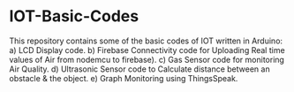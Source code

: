 # IOT-Basic-Codes
This repository contains some of the basic codes of IOT written in Arduino:
a) LCD Display code.
b) Firebase Connectivity code for Uploading Real time values of Air from nodemcu to firebase).
c) Gas Sensor code for monitoring Air Quality.
d) Ultrasonic Sensor code to Calculate distance between an obstacle & the object. 
e) Graph Monitoring using ThingsSpeak.
